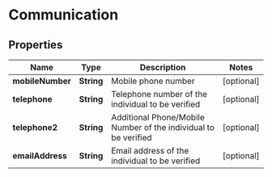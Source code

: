 
# Communication

## Properties
Name | Type | Description | Notes
------------ | ------------- | ------------- | -------------
**mobileNumber** | **String** | Mobile phone number |  [optional]
**telephone** | **String** | Telephone number of the individual to be verified |  [optional]
**telephone2** | **String** | Additional Phone/Mobile Number of the individual to be verified |  [optional]
**emailAddress** | **String** | Email address of the individual to be verified |  [optional]



